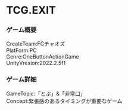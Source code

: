 # TCG.EXIT
### ゲーム概要
CreateTeam:FCチャオズ  
PlatForm:PC  
Genre:OneButtonActionGame  
UnityVresion:2022.2.5f1  

### ゲーム詳細
GameTopic:「とぶ」&「非常口」  
Concept:緊張感のあるタイミングが重要なゲーム  
